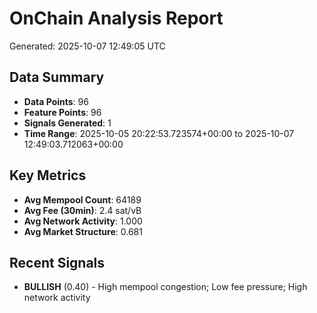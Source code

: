 # OnChain Analysis Report
Generated: 2025-10-07 12:49:05 UTC

## Data Summary
- **Data Points**: 96
- **Feature Points**: 96
- **Signals Generated**: 1
- **Time Range**: 2025-10-05 20:22:53.723574+00:00 to 2025-10-07 12:49:03.712063+00:00

## Key Metrics
- **Avg Mempool Count**: 64189
- **Avg Fee (30min)**: 2.4 sat/vB
- **Avg Network Activity**: 1.000
- **Avg Market Structure**: 0.681

## Recent Signals
- **BULLISH** (0.40) - High mempool congestion; Low fee pressure; High network activity
